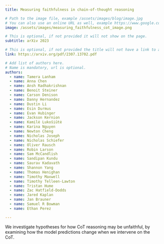 ```yaml
---
title: Measuring faithfulness in chain-of-thought reasoning

# Path to the image file, example /assets/images/blog/image.jpg
# You can also use an online URL as well, example https://www.google.com/image.jpg
image: /assets/images/measuring_faithfulness_cot_image.png

# This is optional, if not provided it will not show on the page.
subtitle: arXiv 2023

# This is optional, if not provided the title will not have a link to anywhere
link: https://arxiv.org/pdf/2307.13702.pdf

# Add list of authors here.
# Name is mandatory, url is optional.
authors:
  - name: Tamera Lanham
  - name: Anna Chen
  - name: Ansh Radhakrishnan
  - name: Benoit Steiner
  - name: Carson Denison
  - name: Danny Hernandez
  - name: Dustin Li
  - name: Esin Durmus
  - name: Evan Hubinger
  - name: Jackson Kernion
  - name: Kamilė Lukošiūtė
  - name: Karina Nguyen
  - name: Newton Cheng
  - name: Nicholas Joseph
  - name: Nicholas Schiefer
  - name: Oliver Rausch
  - name: Robin Larson
  - name: Sam McCandlish
  - name: Sandipan Kundu
  - name: Saurav Kadavath
  - name: Shannon Yang
  - name: Thomas Henighan
  - name: Timothy Maxwell
  - name: Timothy Telleen-Lawton
  - name: Tristan Hume
  - name: Zac Hatfield-Dodds
  - name: Jared Kaplan
  - name: Jan Brauner
  - name: Samuel R Bowman
  - name: Ethan Perez

---
```


<!--Abstract-->

We investigate hypotheses for how CoT reasoning may be unfaithful, by examining how the model predictions change when we intervene on the CoT.
